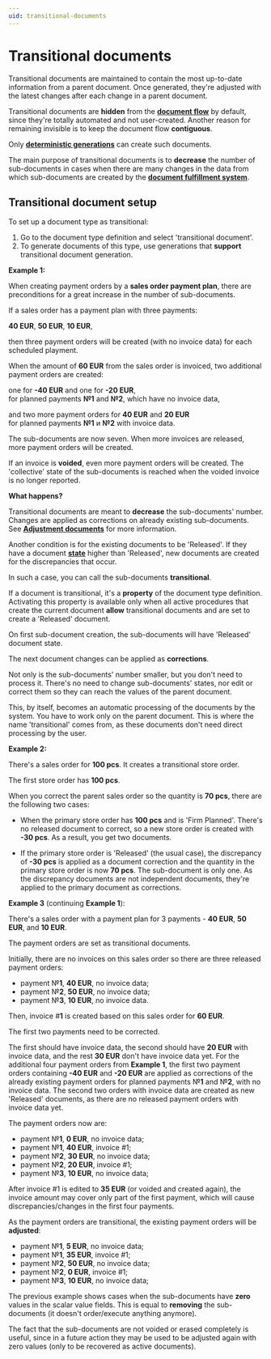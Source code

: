 ```yaml
---
uid: transitional-documents
---
```


# Transitional documents

Transitional documents are maintained to contain the most up-to-date information from a parent document. Once generated, they're adjusted with the latest changes after each change in a parent document.

Transitional documents are **hidden** from the **[document flow](https://docs.erp.net/tech/advanced/document-flow/index.html)** by default, since they're totally automated and not user-created. Another reason for remaining invisible is to keep the document flow **contiguous**.

Only **[deterministic generations](https://docs.erp.net/tech/advanced/document-flow/deterministic-generations.html)** can create such documents.

The main purpose of transitional documents is to **decrease** the number of sub-documents in cases when there are many changes in the data from which sub-documents are created by the **[document fulfillment system](https://docs.erp.net/tech/advanced/document-flow/fulfillment.html)**.

## Transitional document setup

To set up a document type as transitional:

1. Go to the document type definition and select 'transitional document'.
2. To generate documents of this type, use generations that **support** transitional document generation.

**Example 1:**

When creating payment orders by a **sales order payment plan**, there are preconditions for a great increase in the number of sub-documents. 

If a sales order has a payment plan with three payments:

**40 EUR**, **50 EUR**, **10 EUR**,

then three payment orders will be created (with no invoice data) for each scheduled playment. 

When the amount of **60 EUR** from the sales order is invoiced, two additional payment orders are created: 

one for **-40 EUR** and one for **-20 EUR**,<br>
for planned payments **№1** and **№2**, which have no invoice data, 

and two more payment orders for **40 EUR** and **20 EUR** <br>
for planned payments **№1** и **№2** with invoice data.

The sub-documents are now seven. When more invoices are released, more payment orders will be created.

If an invoice is **voided**, even more payment orders will be created. The 'collective' state of the sub-documents is reached when the voided invoice is no longer reported.

**What happens?**

Transitional documents are meаnt to **decrease** the sub-documents' number. Changes are applied as corrections on already existing sub-documents. See **[Adjustment documents](https://docs.erp.net/tech/concepts/documents/adjustments.html)** for more information. 

Another condition is for the existing documents to be 'Released'. If they have a document **[state](https://docs.erp.net/tech/concepts/documents/states.html)** higher than 'Released', new documents are created for the discrepancies that occur.

In such а case, you can call the sub-documents **transitional**.

If a document is transitional, it's a **property** of the document type definition. Activating this property is available only when all active procedures that create the current document **allow** transitional documents and are set to create а 'Released' document. 

On first sub-document creation, the sub-documents will have 'Released' document state. 

The next document changes can be applied as **corrections**.

Not only is the sub-documents' number smaller, but you don't need to process it. There's no need to change sub-documents' states, nor edit or correct them so they can reach the values of the parent document. 

This, by itself, becomes an automatic processing of the documents by the system. You have to work only on the parent document. This is where the name 'transitional' comes from, as these documents don't need direct processing by the user.

**Example 2:**

There's a sales order for **100 pcs**. It creates a transitional store order. 

The first store order has **100 pcs**.

When you correct the parent sales order so the quantity is **70 pcs**, there are the following two cases:

- When the primary store order has **100 pcs** and is 'Firm Planned'. There's no released document to correct, so a new store order is created with **-30 pcs**. As a result, you get two documents. 

- If the primary store order is 'Released' (the usual case), the discrepancy of **-30 pcs** is applied as a document correction and the quantity in the primary store order is now **70 pcs**. The sub-document is only one. As the discrepancy documents are not independent documents, they're applied to the primary document as corrections.

**Example 3** (continuing **Example 1**):

There's a sales order with a payment plan for 3 payments - **40 EUR**, **50 EUR**, and **10 EUR**. 

The payment orders are set as transitional documents. 

Initially, there are no invoices on this sales order so there are three released payment orders:

- payment №**1**, **40 EUR**, no invoice data;
- payment №**2**, **50 EUR**, no invoice data;
- payment №**3**, **10 EUR**, no invoice data.

Then, invoice #**1** is created based on this sales order for **60 EUR**. 

The first two payments need to be corrected. 

The first should have invoice data, the second should have **20 EUR** with invoice data, and the rest **30 EUR** don't have invoice data yet. For the additional four payment orders from **Example 1**, the first two payment orders containing **-40 EUR** and **-20 EUR** are applied as corrections of the already existing payment orders for planned payments №**1** and №**2**, with no invoice data. The second two orders with invoice data are created as new 'Released' documents, as there are no released payment orders with invoice data yet. 

The payment orders now are:

- payment №**1**, **0 EUR**, no invoice data;
- payment №**1**, **40 EUR**, invoice #1;
- payment №**2**, **30 EUR**, no invoice data;
- payment №**2**, **20 EUR**, invoice #1;
- payment №**3**, **10 EUR**, no invoice data;

After invoice #1 is edited to **35 EUR**  (or voided and created again), the invoice amount may cover only part of the first payment, which will cause discrepancies/changes in the first four payments. 

As the payment orders are transitional, the existing payment orders will be **adjusted**:

- payment №**1**, **5 EUR**, no invoice data;
- payment №**1**, **35 EUR**, invoice #1;
- payment №**2**, **50 EUR**, no invoice data;
- payment №**2**, **0 EUR**, invoice #1;
- payment №**3**, **10 EUR**, no invoice data;

The previous example shows cases when the sub-documents have **zero** values in the scalar value fields. This is equal to **removing** the sub-documents (it doesn't order/execute anything anymore). 

The fact that the sub-documents are not voided or erased completely is useful, since in a future action they may be used to be adjusted again with zero values (only to be recovered as active documents).
